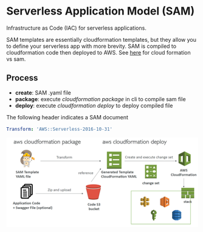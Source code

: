 # Serverless Application Model (SAM)

Infrastructure as Code (IAC) for serverless applications.

SAM templates are essentially cloudformation templates, but they allow you to define your serverless app with more brevity. SAM is compiled to cloudformation code then deployed to AWS. See [here](https://stackoverflow.com/questions/50140885/difference-between-sam-template-and-cloudformation-template) for cloud formation vs sam.

## Process

- **create**: SAM .yaml file
- **package**: execute *cloudformation package* in cli to compile sam file
- **deploy**:  execute *cloudformation deploy* to deploy compiled file

The following header indicates a SAM document

```yaml
Transform: 'AWS::Serverless-2016-10-31'
```

<img src="./../../../../img/sam_ioc.png" width=800></img>

